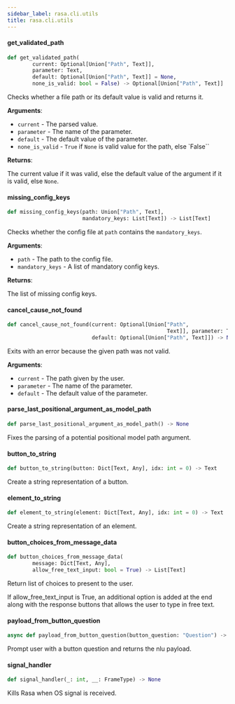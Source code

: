 ```yaml
---
sidebar_label: rasa.cli.utils
title: rasa.cli.utils
---
```

#### get\_validated\_path

```python
def get_validated_path(
        current: Optional[Union["Path", Text]],
        parameter: Text,
        default: Optional[Union["Path", Text]] = None,
        none_is_valid: bool = False) -> Optional[Union["Path", Text]]
```

Checks whether a file path or its default value is valid and returns it.

**Arguments**:

- `current` - The parsed value.
- `parameter` - The name of the parameter.
- `default` - The default value of the parameter.
- `none_is_valid` - `True` if `None` is valid value for the path,
  else `False``
  

**Returns**:

  The current value if it was valid, else the default value of the
  argument if it is valid, else `None`.

#### missing\_config\_keys

```python
def missing_config_keys(path: Union["Path", Text],
                        mandatory_keys: List[Text]) -> List[Text]
```

Checks whether the config file at `path` contains the `mandatory_keys`.

**Arguments**:

- `path` - The path to the config file.
- `mandatory_keys` - A list of mandatory config keys.
  

**Returns**:

  The list of missing config keys.

#### cancel\_cause\_not\_found

```python
def cancel_cause_not_found(current: Optional[Union["Path",
                                                   Text]], parameter: Text,
                           default: Optional[Union["Path", Text]]) -> None
```

Exits with an error because the given path was not valid.

**Arguments**:

- `current` - The path given by the user.
- `parameter` - The name of the parameter.
- `default` - The default value of the parameter.

#### parse\_last\_positional\_argument\_as\_model\_path

```python
def parse_last_positional_argument_as_model_path() -> None
```

Fixes the parsing of a potential positional model path argument.

#### button\_to\_string

```python
def button_to_string(button: Dict[Text, Any], idx: int = 0) -> Text
```

Create a string representation of a button.

#### element\_to\_string

```python
def element_to_string(element: Dict[Text, Any], idx: int = 0) -> Text
```

Create a string representation of an element.

#### button\_choices\_from\_message\_data

```python
def button_choices_from_message_data(
        message: Dict[Text, Any],
        allow_free_text_input: bool = True) -> List[Text]
```

Return list of choices to present to the user.

If allow_free_text_input is True, an additional option is added
at the end along with the response buttons that allows the user
to type in free text.

#### payload\_from\_button\_question

```python
async def payload_from_button_question(button_question: "Question") -> Text
```

Prompt user with a button question and returns the nlu payload.

#### signal\_handler

```python
def signal_handler(_: int, __: FrameType) -> None
```

Kills Rasa when OS signal is received.

